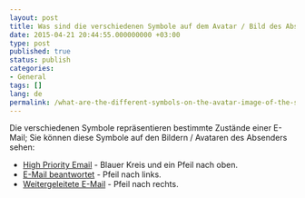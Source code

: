 ```yaml
---
layout: post
title: Was sind die verschiedenen Symbole auf dem Avatar / Bild des Absenders?
date: 2015-04-21 20:44:55.000000000 +03:00
type: post
published: true
status: publish
categories:
- General
tags: []
lang: de
permalink: /what-are-the-different-symbols-on-the-avatar-image-of-the-sender/
---
```


Die verschiedenen Symbole repräsentieren bestimmte Zustände einer E-Mail; Sie können diese Symbole auf den Bildern / Avataren des Absenders sehen:

* [High Priority Email](/send-email-with-high-priority/) - Blauer Kreis und ein Pfeil nach oben.
* [E-Mail beantwortet](/how-can-i-differentiate-a-forwarded-from-a-replied-email/) - Pfeil nach links.
* [Weitergeleitete E-Mail](/how-can-i-differentiate-a-forwarded-from-a-replied-email/) - Pfeil nach rechts.
